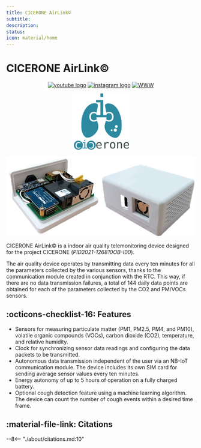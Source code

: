 ```yaml
---
title: CICERONE AirLink©
subtitle: 
description: 
status: 
icon: material/home
---
```


# CICERONE AirLink©

<!-- <p align="center">
  Grant <strong><em>PID2021-126810OB-I00</em></strong> funded by:<br />
  <img title="Funded by Ministerio de Ciencia, Innovación y Universidades, European Union and Agencia Estatal de Investigacion" src="img/micin-uefeder-aei-v100.png" /><br />
</p>

* * * -->

<p align="center">
  <a href="https://www.youtube.com/channel/UC44JD74j4QEr4diN6-1qpBg" target="_blank"><img src="https://img.shields.io/static/v1?message=Youtube&logo=youtube&label=&color=FF0000&logoColor=white&labelColor=&style=for-the-badge" height="25" alt="youtube logo" /></a>
  <a href="https://www.instagram.com/grupoatari/" target="_blank"><img src="https://img.shields.io/static/v1?message=Instagram&logo=instagram&label=&color=E4405F&logoColor=white&labelColor=&style=for-the-badge" height="25" alt="instagram logo"  /></a>
  <a href="https://tic212.uca.es/" target="_blank"><img src="https://img.shields.io/static/v1?message=ATARI%20Group%20Website&label=&color=blue&labelColor=&style=for-the-badge" height="25" alt="WWW" /></a>
</p>

<a name="top"></a>
<p align="center"><img title="CICERONE Logo" src="img/cicerone-logo.png" /></p>
<p align="center"><img title="CICERONE AirLink" src="img/airlink-final-device.png" /> </p>

CICERONE AirLink© is a indoor air quality telemonitoring device designed for the project CICERONE (*PID2021-126810OB-I00*).

The air quality device operates by transmitting data every ten minutes for all the parameters collected by the various sensors, thanks to the communication module created in conjunction with the RTC. This way, if there are no data transmission failures, a total of 144 daily data points are obtained for each of the parameters collected by the CO2 and PM/VOCs sensors.

## :octicons-checklist-16: Features

- Sensors for measuring particulate matter (PM1, PM2.5, PM4, and PM10), volatile organic compounds (VOCs), carbon dioxide (CO2), temperature, and relative humidity.
- Clock for synchronizing sensor data readings and configuring the data packets to be transmitted.
- Autonomous data transmission independent of the user via an NB-IoT communication module. The device includes its own SIM card for sending average sensor values every ten minutes.
- Energy autonomy of up to 5 hours of operation on a fully charged battery.
- Optional cough detection feature using a machine learning algorithm. The device can count the number of cough events within a desired time frame.

## :material-file-link: Citations

--8<-- "./about/citations.md:10"